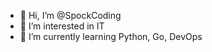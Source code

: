 - 👋 Hi, I’m @SpockCoding
- 👀 I’m interested in IT
- 🌱 I’m currently learning Python, Go, DevOps


<!---
SpockCoding/SpockCoding is a ✨ special ✨ repository because its `README.md` (this file) appears on your GitHub profile.
You can click the Preview link to take a look at your changes.
--->
